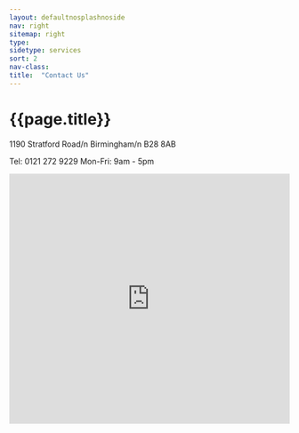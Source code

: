 ```yaml
---
layout: defaultnosplashnoside
nav: right
sitemap: right
type: 
sidetype: services
sort: 2
nav-class: 
title:  "Contact Us"
---
```

# {{page.title}}

1190 Stratford Road/n
Birmingham/n
B28 8AB

Tel: 0121 272 9229
Mon-Fri: 9am - 5pm

<iframe src="https://www.google.com/maps/embed?pb=!1m18!1m12!1m3!1d2432.3476261386263!2d-1.8465406!3d52.436617299999995!2m3!1f0!2f0!3f0!3m2!1i1024!2i768!4f13.1!3m3!1m2!1s0x4870bbdeb3d748a5%3A0x1909270a6ae28f9e!2s1190%20Stratford%20Rd%2C%20Birmingham%20B28%208AB!5e0!3m2!1sen!2suk!4v1700999765514!5m2!1sen!2suk" width="100%" height="450" style="border:0;" allowfullscreen="" loading="lazy" referrerpolicy="no-referrer-when-downgrade"></iframe>

